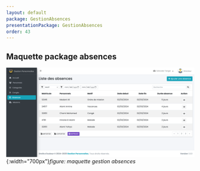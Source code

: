 ```yaml
---
layout: default
package: GestionAbsences
presentationPackage: GestionAbsences
order: 43
---
```


## Maquette package absences

![maquette gestion absences](./images/maquette-gestion-absences.png){:width="700px"}*figure: maquette gestion absences*

<!-- new slide -->